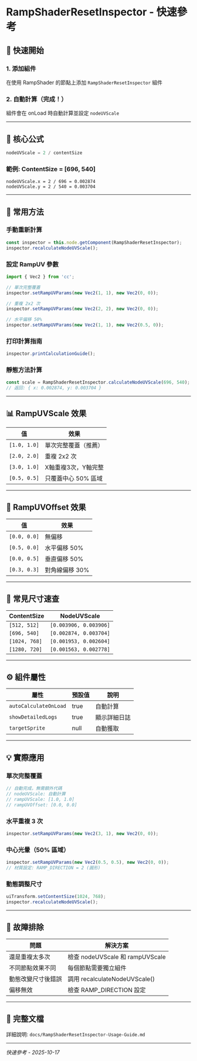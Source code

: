 # RampShaderResetInspector - 快速參考

## 🚀 快速開始

### 1. 添加組件
在使用 RampShader 的節點上添加 `RampShaderResetInspector` 組件

### 2. 自動計算（完成！）
組件會在 onLoad 時自動計算並設定 `nodeUVScale`

---

## 🎯 核心公式

```typescript
nodeUVScale = 2 / contentSize
```

### 範例: ContentSize = [696, 540]
```
nodeUVScale.x = 2 / 696 = 0.002874
nodeUVScale.y = 2 / 540 = 0.003704
```

---

## 🔧 常用方法

### 手動重新計算
```typescript
const inspector = this.node.getComponent(RampShaderResetInspector);
inspector.recalculateNodeUVScale();
```

### 設定 RampUV 參數
```typescript
import { Vec2 } from 'cc';

// 單次完整覆蓋
inspector.setRampUVParams(new Vec2(1, 1), new Vec2(0, 0));

// 重複 2x2 次
inspector.setRampUVParams(new Vec2(2, 2), new Vec2(0, 0));

// 水平偏移 50%
inspector.setRampUVParams(new Vec2(1, 1), new Vec2(0.5, 0));
```

### 打印計算指南
```typescript
inspector.printCalculationGuide();
```

### 靜態方法計算
```typescript
const scale = RampShaderResetInspector.calculateNodeUVScale(696, 540);
// 返回: { x: 0.002874, y: 0.003704 }
```

---

## 📊 RampUVScale 效果

| 值 | 效果 |
|----|------|
| `[1.0, 1.0]` | 單次完整覆蓋（推薦） |
| `[2.0, 2.0]` | 重複 2x2 次 |
| `[3.0, 1.0]` | X軸重複3次，Y軸完整 |
| `[0.5, 0.5]` | 只覆蓋中心 50% 區域 |

---

## 📍 RampUVOffset 效果

| 值 | 效果 |
|----|------|
| `[0.0, 0.0]` | 無偏移 |
| `[0.5, 0.0]` | 水平偏移 50% |
| `[0.0, 0.5]` | 垂直偏移 50% |
| `[0.3, 0.3]` | 對角線偏移 30% |

---

## 📐 常見尺寸速查

| ContentSize | NodeUVScale |
|-------------|-------------|
| `[512, 512]` | `[0.003906, 0.003906]` |
| `[696, 540]` | `[0.002874, 0.003704]` |
| `[1024, 768]` | `[0.001953, 0.002604]` |
| `[1280, 720]` | `[0.001563, 0.002778]` |

---

## ⚙️ 組件屬性

| 屬性 | 預設值 | 說明 |
|------|--------|------|
| `autoCalculateOnLoad` | true | 自動計算 |
| `showDetailedLogs` | true | 顯示詳細日誌 |
| `targetSprite` | null | 自動獲取 |

---

## 💡 實際應用

### 單次完整覆蓋
```typescript
// 自動完成，無需額外代碼
// nodeUVScale: 自動計算
// rampUVScale: [1.0, 1.0]
// rampUVOffset: [0.0, 0.0]
```

### 水平重複 3 次
```typescript
inspector.setRampUVParams(new Vec2(3, 1), new Vec2(0, 0));
```

### 中心光暈（50% 區域）
```typescript
inspector.setRampUVParams(new Vec2(0.5, 0.5), new Vec2(0, 0));
// 材質設定: RAMP_DIRECTION = 2 (圓形)
```

### 動態調整尺寸
```typescript
uiTransform.setContentSize(1024, 768);
inspector.recalculateNodeUVScale();
```

---

## 🐛 故障排除

| 問題 | 解決方案 |
|------|---------|
| 還是重複太多次 | 檢查 nodeUVScale 和 rampUVScale |
| 不同節點效果不同 | 每個節點需要獨立組件 |
| 動態改變尺寸後錯誤 | 調用 recalculateNodeUVScale() |
| 偏移無效 | 檢查 RAMP_DIRECTION 設定 |

---

## 📄 完整文檔
詳細說明: `docs/RampShaderResetInspector-Usage-Guide.md`

---

*快速參考 - 2025-10-17*
